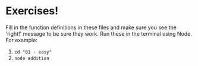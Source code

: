 # Exercises!

Fill in the function definitions in these files and make sure you see the 'right!' message to be sure they work. Run these in the terminal using Node. For example:

1. `cd "01 - easy"`
2. `node addition`